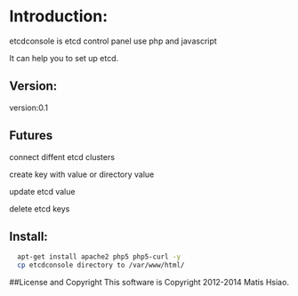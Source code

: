 # Introduction:
  etcdconsole is etcd control panel use php and javascript
  
  It can help you to set up etcd.
  
  
## Version:

version:0.1

## Futures

connect diffent etcd clusters 

create key with value or directory value

update etcd value

delete etcd keys

  
## Install:
```sh
  apt-get install apache2 php5 php5-curl -y
  cp etcdconsole directory to /var/www/html/
```

##License and Copyright
This software is Copyright 2012-2014 Matis Hsiao.
